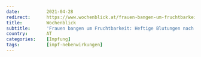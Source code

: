 ```yaml
---
date:          2021-04-28
redirect:      https://www.wochenblick.at/frauen-bangen-um-fruchtbarkeit-heftige-blutungen-nach-corona-impfung/
title:         Wochenblick
subtitle:      'Frauen bangen um Fruchtbarkeit: Heftige Blutungen nach Corona-Impfung'
country:       AT
categories:    [Impfung]
tags:          [impf-nebenwirkungen]
---
```

